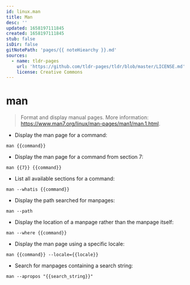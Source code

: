 ```yaml
---
id: linux.man
title: Man
desc: ''
updated: 1658197111845
created: 1658197111845
stub: false
isDir: false
gitNotePath: 'pages/{{ noteHiearchy }}.md'
sources:
  - name: tldr-pages
    url: 'https://github.com/tldr-pages/tldr/blob/master/LICENSE.md'
    license: Creative Commons
---
```

# man

> Format and display manual pages.
> More information: <https://www.man7.org/linux/man-pages/man1/man.1.html>.

- Display the man page for a command:

`man {{command}}`

- Display the man page for a command from section 7:

`man {{7}} {{command}}`

- List all available sections for a command:

`man --whatis {{command}}`

- Display the path searched for manpages:

`man --path`

- Display the location of a manpage rather than the manpage itself:

`man --where {{command}}`

- Display the man page using a specific locale:

`man {{command}} --locale={{locale}}`

- Search for manpages containing a search string:

`man --apropos "{{search_string}}"`

